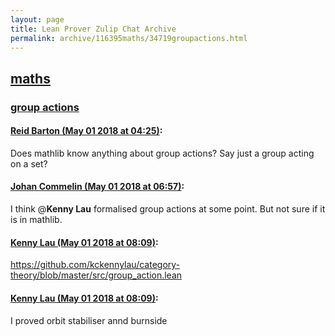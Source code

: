 ```yaml
---
layout: page
title: Lean Prover Zulip Chat Archive 
permalink: archive/116395maths/34719groupactions.html
---
```


## [maths](index.html)
### [group actions](34719groupactions.html)

#### [Reid Barton (May 01 2018 at 04:25)](https://leanprover.zulipchat.com/#narrow/stream/116395-maths/topic/group%20actions/near/125925241):
Does mathlib know anything about group actions? Say just a group acting on a set?

#### [Johan Commelin (May 01 2018 at 06:57)](https://leanprover.zulipchat.com/#narrow/stream/116395-maths/topic/group%20actions/near/125929451):
I think @**Kenny Lau**  formalised group actions at some point. But not sure if it is in mathlib.

#### [Kenny Lau (May 01 2018 at 08:09)](https://leanprover.zulipchat.com/#narrow/stream/116395-maths/topic/group%20actions/near/125931387):
https://github.com/kckennylau/category-theory/blob/master/src/group_action.lean

#### [Kenny Lau (May 01 2018 at 08:09)](https://leanprover.zulipchat.com/#narrow/stream/116395-maths/topic/group%20actions/near/125931390):
I proved orbit stabiliser annd burnside

